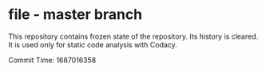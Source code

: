 # file - master branch

This repository contains frozen state of the repository.
Its history is cleared. It is used only for static code
analysis with Codacy.

Commit Time: 1687016358